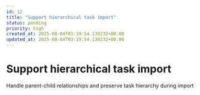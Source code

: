 ```yaml
---
id: 12
title: "Support hierarchical task import"
status: pending
priority: high
created_at: 2025-08-04T03:19:54.130232+00:00
updated_at: 2025-08-04T03:19:54.130232+00:00
---
```


# Support hierarchical task import

Handle parent-child relationships and preserve task hierarchy during import